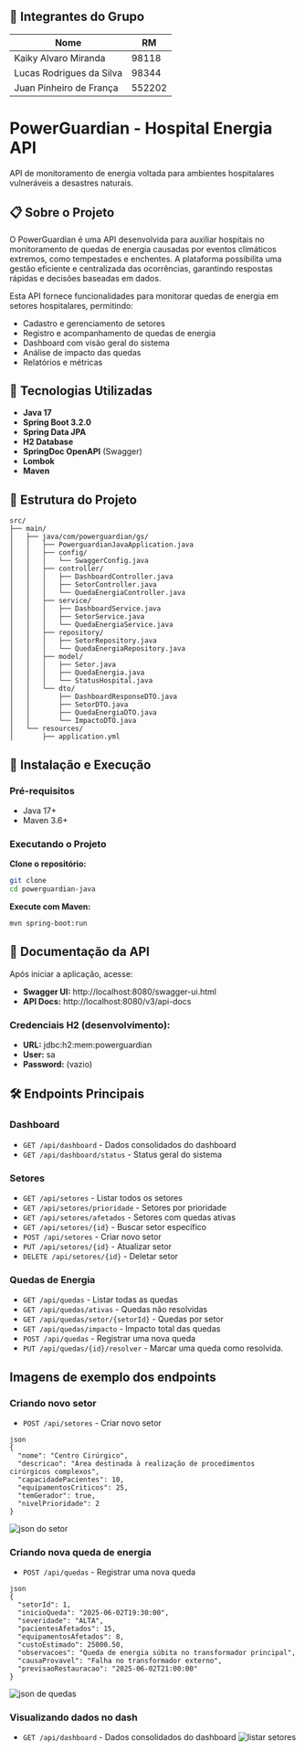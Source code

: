 ## 👥 Integrantes do Grupo

| Nome                     | RM     |
| ------------------------ | ------ |
| Kaiky Alvaro Miranda     | 98118  |
| Lucas Rodrigues da Silva | 98344  |
| Juan Pinheiro de França  | 552202 |


# PowerGuardian - Hospital Energia API

API de monitoramento de energia voltada para ambientes hospitalares vulneráveis a desastres naturais.

## 📋 Sobre o Projeto

O PowerGuardian é uma API desenvolvida para auxiliar hospitais no monitoramento de quedas de energia causadas por eventos climáticos extremos, como tempestades e enchentes. A plataforma possibilita uma gestão eficiente e centralizada das ocorrências, garantindo respostas rápidas e decisões baseadas em dados.

Esta API fornece funcionalidades para monitorar quedas de energia em setores hospitalares, permitindo:
- Cadastro e gerenciamento de setores
- Registro e acompanhamento de quedas de energia
- Dashboard com visão geral do sistema
- Análise de impacto das quedas
- Relatórios e métricas

## 🚀 Tecnologias Utilizadas

- **Java 17**
- **Spring Boot 3.2.0**
- **Spring Data JPA**
- **H2 Database**
- **SpringDoc OpenAPI** (Swagger)
- **Lombok**
- **Maven**

## 📁 Estrutura do Projeto

```
src/
├── main/
│   ├── java/com/powerguardian/gs/
│   │   ├── PowerguardianJavaApplication.java
│   │   ├── config/
│   │   │   └── SwaggerConfig.java
│   │   ├── controller/
│   │   │   ├── DashboardController.java
│   │   │   ├── SetorController.java
│   │   │   └── QuedaEnergiaController.java
│   │   ├── service/
│   │   │   ├── DashboardService.java
│   │   │   ├── SetorService.java
│   │   │   └── QuedaEnergiaService.java
│   │   ├── repository/
│   │   │   ├── SetorRepository.java
│   │   │   └── QuedaEnergiaRepository.java
│   │   ├── model/
│   │   │   ├── Setor.java
│   │   │   ├── QuedaEnergia.java
│   │   │   └── StatusHospital.java
│   │   └── dto/
│   │       ├── DashboardResponseDTO.java
│   │       ├── SetorDTO.java
│   │       ├── QuedaEnergiaDTO.java
│   │       └── ImpactoDTO.java
│   └── resources/
│       ├── application.yml
```

## 🔧 Instalação e Execução

### Pré-requisitos
- Java 17+
- Maven 3.6+

### Executando o Projeto

**Clone o repositório:**
```bash
git clone
cd powerguardian-java
```

**Execute com Maven:**
```bash
mvn spring-boot:run
```


## 📖 Documentação da API

Após iniciar a aplicação, acesse:

- **Swagger UI:** http://localhost:8080/swagger-ui.html
- **API Docs:** http://localhost:8080/v3/api-docs

### Credenciais H2 (desenvolvimento):
- **URL:** jdbc:h2:mem:powerguardian
- **User:** sa
- **Password:** (vazio)

## 🛠 Endpoints Principais

### Dashboard
- `GET /api/dashboard` - Dados consolidados do dashboard
- `GET /api/dashboard/status` - Status geral do sistema

### Setores
- `GET /api/setores` - Listar todos os setores
- `GET /api/setores/prioridade` - Setores por prioridade
- `GET /api/setores/afetados` - Setores com quedas ativas
- `GET /api/setores/{id}` - Buscar setor específico
- `POST /api/setores` - Criar novo setor
- `PUT /api/setores/{id}` - Atualizar setor
- `DELETE /api/setores/{id}` - Deletar setor

### Quedas de Energia
- `GET /api/quedas` - Listar todas as quedas
- `GET /api/quedas/ativas` - Quedas não resolvidas
- `GET /api/quedas/setor/{setorId}` - Quedas por setor
- `GET /api/quedas/impacto` - Impacto total das quedas
- `POST /api/quedas` - Registrar uma nova queda
- `PUT /api/quedas/{id}/resolver` - Marcar uma queda como resolvida.

## Imagens de exemplo dos endpoints

### Criando novo setor
- `POST /api/setores` - Criar novo setor

```
json
{
  "nome": "Centro Cirúrgico",
  "descricao": "Área destinada à realização de procedimentos cirúrgicos complexos",
  "capacidadePacientes": 10,
  "equipamentosCriticos": 25,
  "temGerador": true,
  "nivelPrioridade": 2
}
```
![json do setor](image.png)

### Criando nova queda de energia
- `POST /api/quedas` - Registrar uma nova queda 
```
json
{
  "setorId": 1,
  "inicioQueda": "2025-06-02T19:30:00",
  "severidade": "ALTA",
  "pacientesAfetados": 15,
  "equipamentosAfetados": 8,
  "custoEstimado": 25000.50,
  "observacoes": "Queda de energia súbita no transformador principal",
  "causaProvavel": "Falha no transformador externo",
  "previsaoRestauracao": "2025-06-02T21:00:00"
}
```
![json de quedas](image-1.png)

### Visualizando dados no dash
- `GET /api/dashboard` - Dados consolidados do dashboard
![listar setores](image-2.png)